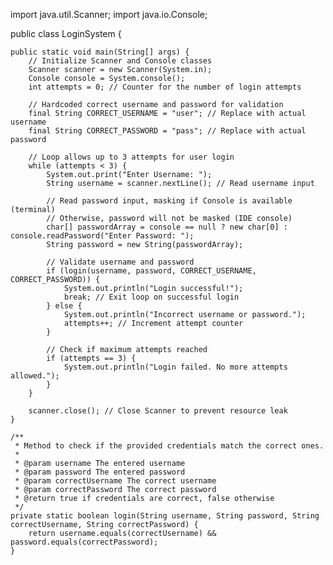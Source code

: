 import java.util.Scanner;
import java.io.Console;

public class LoginSystem {

    public static void main(String[] args) {
        // Initialize Scanner and Console classes
        Scanner scanner = new Scanner(System.in);
        Console console = System.console();
        int attempts = 0; // Counter for the number of login attempts

        // Hardcoded correct username and password for validation
        final String CORRECT_USERNAME = "user"; // Replace with actual username
        final String CORRECT_PASSWORD = "pass"; // Replace with actual password

        // Loop allows up to 3 attempts for user login
        while (attempts < 3) {
            System.out.print("Enter Username: ");
            String username = scanner.nextLine(); // Read username input

            // Read password input, masking if Console is available (terminal)
            // Otherwise, password will not be masked (IDE console)
            char[] passwordArray = console == null ? new char[0] : console.readPassword("Enter Password: ");
            String password = new String(passwordArray);

            // Validate username and password
            if (login(username, password, CORRECT_USERNAME, CORRECT_PASSWORD)) {
                System.out.println("Login successful!");
                break; // Exit loop on successful login
            } else {
                System.out.println("Incorrect username or password.");
                attempts++; // Increment attempt counter
            }

            // Check if maximum attempts reached
            if (attempts == 3) {
                System.out.println("Login failed. No more attempts allowed.");
            }
        }

        scanner.close(); // Close Scanner to prevent resource leak
    }

    /**
     * Method to check if the provided credentials match the correct ones.
     *
     * @param username The entered username
     * @param password The entered password
     * @param correctUsername The correct username
     * @param correctPassword The correct password
     * @return true if credentials are correct, false otherwise
     */
    private static boolean login(String username, String password, String correctUsername, String correctPassword) {
        return username.equals(correctUsername) && password.equals(correctPassword);
    }

